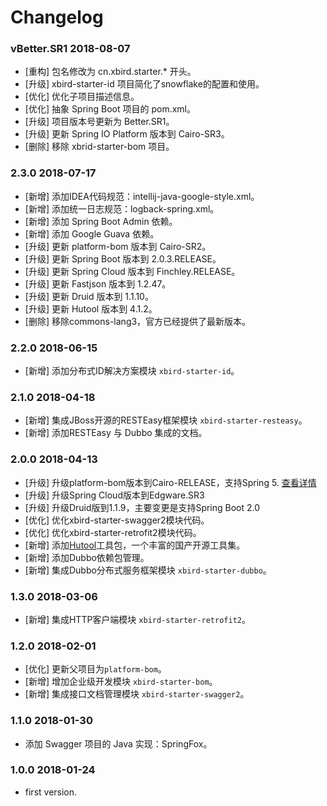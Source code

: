 # Changelog

### vBetter.SR1 2018-08-07

- [重构] 包名修改为 cn.xbird.starter.* 开头。
- [升级] xbird-starter-id 项目简化了snowflake的配置和使用。
- [优化] 优化子项目描述信息。
- [优化] 抽象 Spring Boot 项目的 pom.xml。
- [升级] 项目版本号更新为 Better.SR1。
- [升级] 更新 Spring IO Platform 版本到 Cairo-SR3。
- [删除] 移除 xbrid-starter-bom 项目。

### 2.3.0 2018-07-17

- [新增] 添加IDEA代码规范：intellij-java-google-style.xml。
- [新增] 添加统一日志规范：logback-spring.xml。
- [新增] 添加 Spring Boot Admin 依赖。
- [新增] 添加 Google Guava 依赖。
- [升级] 更新 platform-bom 版本到 Cairo-SR2。
- [升级] 更新 Spring Boot 版本到 2.0.3.RELEASE。
- [升级] 更新 Spring Cloud 版本到 Finchley.RELEASE。
- [升级] 更新 Fastjson 版本到 1.2.47。
- [升级] 更新 Druid 版本到 1.1.10。
- [升级] 更新 Hutool 版本到 4.1.2。
- [删除] 移除commons-lang3，官方已经提供了最新版本。

### 2.2.0 2018-06-15

- [新增] 添加分布式ID解决方案模块 `xbird-starter-id`。

### 2.1.0 2018-04-18

- [新增] 集成JBoss开源的RESTEasy框架模块 `xbird-starter-resteasy`。
- [新增] 添加RESTEasy 与 Dubbo 集成的文档。

### 2.0.0 2018-04-13

- [升级] 升级platform-bom版本到Cairo-RELEASE，支持Spring 5. [查看详情](https://docs.spring.io/platform/docs/Cairo-RELEASE/reference/htmlsingle/)
- [升级] 升级Spring Cloud版本到Edgware.SR3
- [升级] 升级Druid版到1.1.9，主要变更是支持Spring Boot 2.0
- [优化] 优化xbird-starter-swagger2模块代码。
- [优化] 优化xbird-starter-retrofit2模块代码。
- [新增] 添加[Hutool](http://www.hutool.cn/)工具包，一个丰富的国产开源工具集。
- [新增] 添加Dubbo依赖包管理。
- [新增] 集成Dubbo分布式服务框架模块 `xbird-starter-dubbo`。

### 1.3.0 2018-03-06

- [新增] 集成HTTP客户端模块 `xbird-starter-retrofit2`。

### 1.2.0 2018-02-01

- [优化] 更新父项目为`platform-bom`。
- [新增] 增加企业级开发模块 `xbird-starter-bom`。
- [新增] 集成接口文档管理模块 `xbird-starter-swagger2`。

### 1.1.0 2018-01-30

- 添加 Swagger 项目的 Java 实现：SpringFox。

### 1.0.0 2018-01-24

- first version.